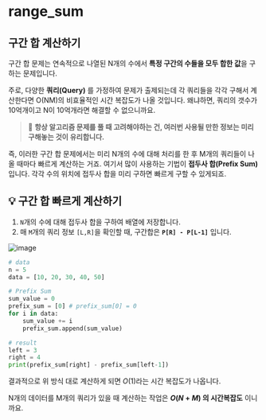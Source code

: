 # range\_sum

## 구간 합 계산하기

구간 합 문제는 연속적으로 나열된 N개의 수에서 **특정 구간의 수들을 모두 합한 값**을 구하는 문제입니다.

주로, 다양한 **쿼리(Query)** 를 가정하여 문제가 출제되는데 각 쿼리들을 각각 구해서 계산한다면 O(NM)의 비효율적인 시간 복잡도가 나올 것입니다. 왜냐하면, 쿼리의 갯수가 10억개이고 N이 10억개라면 해결할 수 없으니까요.

> 📌 **항상 알고리즘 문제를 풀 때 고려해야하는 건, 여러번 사용될 만한 정보는 미리 구해놓는 것이 유리합니다.**

즉, 이러한 구간 합 문제에서는 미리 N개의 수에 대해 처리를 한 후 M개의 쿼리들이 나올 때마다 빠르게 계산하는 거죠. 여기서 많이 사용하는 기법이 **접두사 합(Prefix Sum)** 입니다. 각각 수의 위치에 접두사 합을 미리 구하면 빠르게 구할 수 있게되죠.

## 💡 구간 합 빠르게 계산하기

1. `N`개의 수에 대해 접두사 합을 구하여 배열에 저장합니다.
2. 매 `M`개의 쿼리 정보 `[L,R]`을 확인할 때, 구간합은 **`P[R] - P[L-1]`** 입니다.

![image](https://user-images.githubusercontent.com/55238671/227460108-68866cdb-c6d5-4a55-a9ec-55a0ed50c56a.png)

```python
# data
n = 5
data = [10, 20, 30, 40, 50]

# Prefix Sum
sum_value = 0
prefix_sum = [0] # prefix_sum[0] = 0
for i in data:
    sum_value += i
    prefix_sum.append(sum_value)

# result
left = 3
right = 4
print(prefix_sum[right] - prefix_sum[left-1])
```

결과적으로 위 방식 대로 계산하게 되면 $O(1)$라는 시간 복잡도가 나옵니다.

N개의 데이터를 M개의 쿼리가 있을 때 계산하는 작업은 **$O(N + M)$ 의 시간복잡도** 이니까요.
